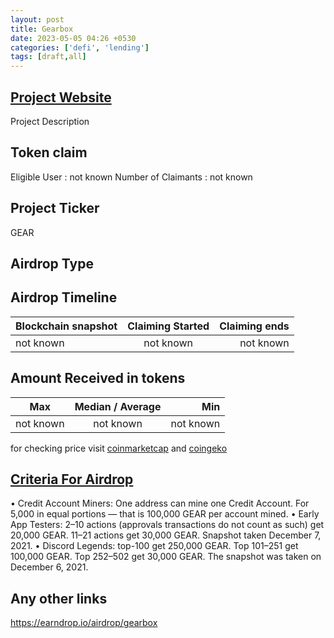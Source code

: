 ```yaml
---
layout: post
title: Gearbox
date: 2023-05-05 04:26 +0530
categories: ['defi', 'lending']
tags: [draft,all]
---
```




## [Project Website](https://gearbox.fi/)

 Project Description

## Token claim

Eligible User : not known
Number of Claimants : not known

## Project Ticker

GEAR

## Airdrop Type

## Airdrop Timeline

| Blockchain snapshot     | Claiming Started           | Claiming ends    |
| ----------------------- |:--------------------------:| ----------------:|
|       not known         |        not known           |   not known      |

## Amount Received in tokens

| Max        |    Median / Average  |       Min    |
| ---------- |:--------------------:| ------------:|
| not known  |     not known        |  not known   |

for checking price visit [coinmarketcap](https://coinmarketcap.com/currencies/) and [coingeko](https://www.coingecko.com/en/coins/)

## [Criteria For Airdrop](https://medium.com/gearbox-protocol/gear-token-not-yet-live-and-governance-reverse-voting-escrow-75f367985397)

• Credit Account Miners: One address can mine one Credit Account. For 5,000 in equal portions — that is 100,000 GEAR per account mined.
• Early App Testers: 2–10 actions (approvals transactions do not count as such) get 20,000 GEAR. 11–21 actions get 30,000 GEAR. Snapshot taken December 7, 2021.
• Discord Legends: top-100 get 250,000 GEAR. Top 101–251 get 100,000 GEAR. Top 252–502 get 30,000 GEAR. The snapshot was taken on December 6, 2021.

## Any other links

<https://earndrop.io/airdrop/gearbox>
